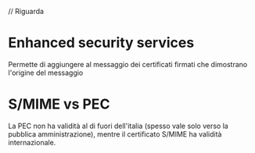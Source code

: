 // Riguarda

# Enhanced security services

Permette di aggiungere al messaggio dei certificati firmati che dimostrano l'origine del messaggio

# S/MIME vs PEC

La PEC non ha validità al di fuori dell'italia (spesso vale solo verso la pubblica amministrazione), mentre il certificato S/MIME ha validità internazionale.